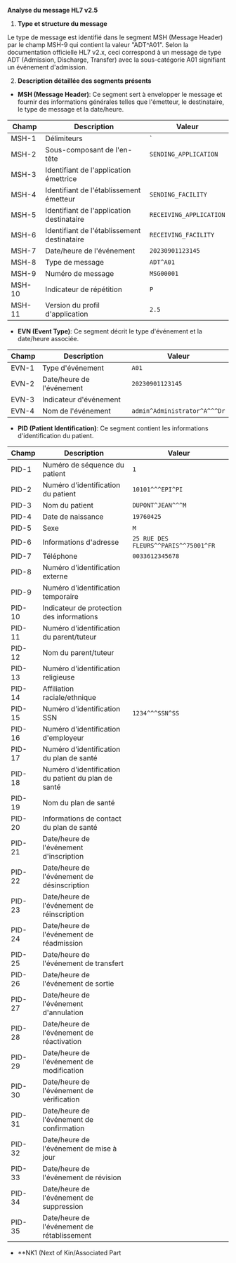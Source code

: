 **Analyse du message HL7 v2.5**

1. **Type et structure du message**

Le type de message est identifié dans le segment MSH (Message Header) par le champ MSH-9 qui contient la valeur "ADT^A01". Selon la documentation officielle HL7 v2.x, ceci correspond à un message de type ADT (Admission, Discharge, Transfer) avec la sous-catégorie A01 signifiant un événement d'admission.

2. **Description détaillée des segments présents**

- **MSH (Message Header)**: Ce segment sert à envelopper le message et fournir des informations générales telles que l'émetteur, le destinataire, le type de message et la date/heure.

| Champ | Description | Valeur |
| --- | --- | --- |
| MSH-1 | Délimiteurs | `|^~\\&|` |
| MSH-2 | Sous-composant de l'en-tête | `SENDING_APPLICATION` |
| MSH-3 | Identifiant de l'application émettrice |  |
| MSH-4 | Identifiant de l'établissement émetteur | `SENDING_FACILITY` |
| MSH-5 | Identifiant de l'application destinataire | `RECEIVING_APPLICATION` |
| MSH-6 | Identifiant de l'établissement destinataire | `RECEIVING_FACILITY` |
| MSH-7 | Date/heure de l'événement | `20230901123145` |
| MSH-8 | Type de message | `ADT^A01` |
| MSH-9 | Numéro de message | `MSG00001` |
| MSH-10 | Indicateur de répétition | `P` |
| MSH-11 | Version du profil d'application | `2.5` |

- **EVN (Event Type)**: Ce segment décrit le type d'événement et la date/heure associée.

| Champ | Description | Valeur |
| --- | --- | --- |
| EVN-1 | Type d'événement | `A01` |
| EVN-2 | Date/heure de l'événement | `20230901123145` |
| EVN-3 | Indicateur d'événement |  |
| EVN-4 | Nom de l'événement | `admin^Administrator^A^^^Dr` |

- **PID (Patient Identification)**: Ce segment contient les informations d'identification du patient.

| Champ | Description | Valeur |
| --- | --- | --- |
| PID-1 | Numéro de séquence du patient | `1` |
| PID-2 | Numéro d'identification du patient | `10101^^^EPI^PI` |
| PID-3 | Nom du patient | `DUPONT^JEAN^^^M` |
| PID-4 | Date de naissance | `19760425` |
| PID-5 | Sexe | `M` |
| PID-6 | Informations d'adresse | `25 RUE DES FLEURS^^PARIS^^75001^FR` |
| PID-7 | Téléphone | `0033612345678` |
| PID-8 | Numéro d'identification externe |  |
| PID-9 | Numéro d'identification temporaire |  |
| PID-10 | Indicateur de protection des informations |  |
| PID-11 | Numéro d'identification du parent/tuteur |  |
| PID-12 | Nom du parent/tuteur |  |
| PID-13 | Numéro d'identification religieuse |  |
| PID-14 | Affiliation raciale/ethnique |  |
| PID-15 | Numéro d'identification SSN | `1234^^^SSN^SS` |
| PID-16 | Numéro d'identification d'employeur |  |
| PID-17 | Numéro d'identification du plan de santé |  |
| PID-18 | Numéro d'identification du patient du plan de santé |  |
| PID-19 | Nom du plan de santé |  |
| PID-20 | Informations de contact du plan de santé |  |
| PID-21 | Date/heure de l'événement d'inscription |  |
| PID-22 | Date/heure de l'événement de désinscription |  |
| PID-23 | Date/heure de l'événement de réinscription |  |
| PID-24 | Date/heure de l'événement de réadmission |  |
| PID-25 | Date/heure de l'événement de transfert |  |
| PID-26 | Date/heure de l'événement de sortie |  |
| PID-27 | Date/heure de l'événement d'annulation |  |
| PID-28 | Date/heure de l'événement de réactivation |  |
| PID-29 | Date/heure de l'événement de modification |  |
| PID-30 | Date/heure de l'événement de vérification |  |
| PID-31 | Date/heure de l'événement de confirmation |  |
| PID-32 | Date/heure de l'événement de mise à jour |  |
| PID-33 | Date/heure de l'événement de révision |  |
| PID-34 | Date/heure de l'événement de suppression |  |
| PID-35 | Date/heure de l'événement de rétablissement |  |

- **NK1 (Next of Kin/Associated Part